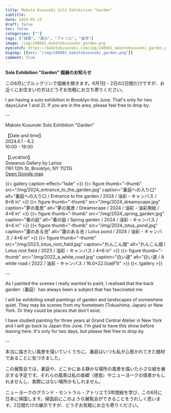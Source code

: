 ```yaml
---
title: Makoto Kusunoki Solo Exhibition "Garden"
subtitle: 
date: 2024-05-23
draft: false
toc: false
categories: [""]
tags: ["個展", "展示", "アトリエ", "留学"]
image: /img/240601_makotokusunoki_garden.png
eyecatch: https://makotokusunoki.com/img/240601_makotokusunoki_garden.png
bigimg: [{src: "/img/240601_makotokusunoki_garden.png"}]
comment: true
---
```


**Solo Exhibition "Garden" 個展のお知らせ**

この6月にブルックリンで個展を開きます。6月1日・2日の2日間だけですが、お近くにお住まいの方はどうぞお気軽にお立ち寄りください。  

I am having a solo exhibition in Brooklyn this June. That's only for two days(June 1 and 2). If you are in the area, please feel free to drop by.  

--  

Makoto Kusunoki Solo Exhibition "Garden"  

【Date and time】  
2024.6.1 - 6.2  
10:00 - 19:00  

【Location】  
Gowanus Gallery by Larisa  
(161 12th St, Brooklyn, NY 11215)  
[Open Google map](https://maps.app.goo.gl/mvKwoYjcKtLs9h447?g_st=ic)   

{{< gallery caption-effect="fade" >}}
  {{< figure thumb="-thumb" src="/img/2024_entrance_to_the_garden.jpg" caption="裏庭への入り口" alt="裏庭への入り口 / Entrance to the garden / 2024 / 油彩・キャンバス / 8×8 in" >}}
  {{< figure thumb="-thumb" src="/img/2024_dreamscape.jpg" caption="夢の風景" alt="夢の風景 / Dreamscape / 2024 / 油彩・油彩用紙 / 4×6 in" >}}
  {{< figure thumb="-thumb" src="/img/2024_spring_garden.jpg" caption="春の庭" alt="春の庭 / Spring garden / 2024 / 油彩・キャンバス / 4×4 in" >}}
  {{< figure thumb="-thumb" src="/img/2024_lotus_pond.jpg" caption="蓮のある池" alt="蓮のある池 / Lotus pond / 2024 / 油彩・キャンバス / 4×6 in" >}}
  {{< figure thumb="-thumb" src="/img/2023_lotus_root_field.jpg" caption="れんこん畑" alt="れんこん畑 / Lotus root field / 2023 / 油彩・キャンバス / 4×6 in" >}}
  {{< figure thumb="-thumb" src="/img/2022_a_white_road.jpg" caption="白い道" alt="白い道 / A white road / 2022 / 油彩・キャンバス / 16.0×22.0㎝(F1)" >}}
{{< /gallery >}}

--  

As I painted the scenes I really wanted to paint, I realised that the back garden（裏庭）has always been a subject that has fascinated me.  

I will be exhibiting small paintings of garden and landscapes of somewhere quiet. They may be scenes from my hometown (Tokushima, Japan) or New York. Or they could be places that don't exist.  

I have studied painting for three years at Grand Central Atelier in New York and I will go back to Japan this June. I'm glad to have this show before leaving here. It's only for two days, but please feel free to drop by.  

--  

本当に描きたい風景を描いていくうちに、裏庭はいつも私が心惹かれてきた題材であることに気づきました。  

この展覧会では、裏庭や、どこかにある静かな場所の風景を描いた小さな絵を展示する予定です。それらの風景は私の故郷（徳島）やニューヨークの情景かもしれませんし、実際にはない場所かもしれません。  

ニューヨークのグランド・セントラル・アトリエで3年間絵を学び、この6月に日本に帰国します。帰国前にこのような展覧会ができることをうれしく思います。2日間だけの展示ですが、どうぞお気軽にお立ち寄りください。